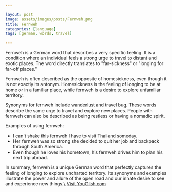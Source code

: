 ```yaml
---

layout: post
image: assets/images/posts/Fernweh.png
title: Fernweh
categories: [language]
tags: [german, words, travel]

---
```


Fernweh is a German word that describes a very specific feeling. It is a condition where an individual feels a strong urge to travel to distant and exotic places. The word directly translates to "far-sickness" or "longing for far-off places." 

Fernweh is often described as the opposite of homesickness, even though it is not exactly its antonym. Homesickness is the feeling of longing to be at home or in a familiar place, while fernweh is a desire to explore unfamiliar territory. 

Synonyms for fernweh include wanderlust and travel bug. These words describe the same urge to travel and explore new places. People with fernweh can also be described as being restless or having a nomadic spirit.

Examples of using fernweh:

- I can't shake this fernweh I have to visit Thailand someday.
- Her fernweh was so strong she decided to quit her job and backpack through South America.
- Even though he loves his hometown, his fernweh drives him to plan his next trip abroad. 

In summary, fernweh is a unique German word that perfectly captures the feeling of longing to explore uncharted territory. Its synonyms and examples illustrate the power and allure of the open road and our innate desire to see and experience new things.\ <a id="yg-widget-0" class="youglish-widget" data-query="Fernweh" data-lang="german" data-components="8412" data-auto-start="0" data-bkg-color="theme_light" data-title="How%20to%20pronounce%20Fernweh%20in%20German"  rel="nofollow" href="https://youglish.com">Visit YouGlish.com</a><script async src="https://youglish.com/public/emb/widget.js" charset="utf-8"></script>